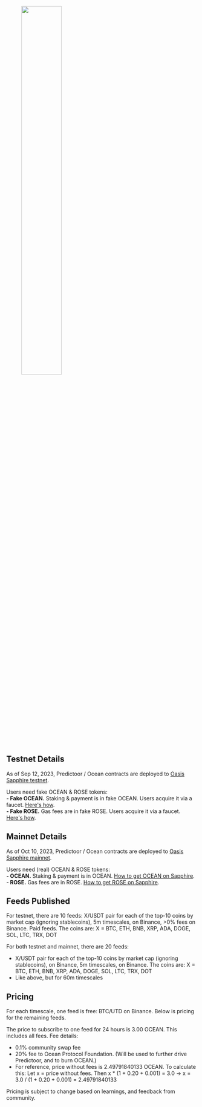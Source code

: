 <figure><img src="../.gitbook/assets/predictoor/female24.png" width="50%" height="50%" alt=""></figure>


## Testnet Details
As of Sep 12, 2023, Predictoor / Ocean contracts are deployed to [Oasis Sapphire testnet](https://docs.oasis.io/dapp/sapphire/#testnet).

Users need fake OCEAN & ROSE tokens:  
**- Fake OCEAN.** Staking & payment is in fake OCEAN. Users acquire it via a faucet. [Here's how](https://github.com/oceanprotocol/pdr-backend/blob/main/READMEs/testnet-faucet.md).  
**- Fake ROSE.** Gas fees are in fake ROSE. Users acquire it via a faucet. [Here's how](https://github.com/oceanprotocol/pdr-backend/blob/main/READMEs/testnet-faucet.md).  

## Mainnet Details
As of Oct 10, 2023, Predictoor / Ocean contracts are deployed to [Oasis Sapphire mainnet](https://docs.oasis.io/dapp/sapphire/#mainnet).  

Users need (real) OCEAN & ROSE tokens:  
**- OCEAN.** Staking & payment is in OCEAN. [How to get OCEAN on Sapphire](https://github.com/oceanprotocol/pdr-backend/blob/main/READMEs/get-ocean-on-sapphire.md).  
**- ROSE.** Gas fees are in ROSE. [How to get ROSE on Sapphire](https://github.com/oceanprotocol/pdr-backend/blob/main/READMEs/get-ocean-on-sapphire.md).  

## Feeds Published
For testnet, there are 10 feeds: X/USDT pair for each of the top-10 coins by market cap (ignoring stablecoins), 5m timescales, on Binance, >0% fees on Binance. Paid feeds. The coins are: X = BTC, ETH, BNB, XRP, ADA, DOGE, SOL, LTC, TRX, DOT  

For both testnet and mainnet, there are 20 feeds:  
- X/USDT pair for each of the top-10 coins by market cap (ignoring stablecoins), on Binance, 5m timescales, on Binance. The coins are: X = BTC, ETH, BNB, XRP, ADA, DOGE, SOL, LTC, TRX, DOT  
- Like above, but for 60m timescales  

## Pricing
For each timescale, one feed is free: BTC/UTD on Binance.  Below is pricing for the remaining feeds.   

The price to subscribe to one feed for 24 hours is 3.00 OCEAN. This includes all fees. Fee details:  
- 0.1% community swap fee  
- 20% fee to Ocean Protocol Foundation. (Will be used to further drive Predictoor, and to burn OCEAN.)  
- For reference, price without fees is 2.49791840133 OCEAN. To calculate this: Let x = price without fees. Then x * (1 + 0.20 + 0.001) = 3.0 → x = 3.0 / (1 + 0.20 + 0.001) = 2.49791840133  

Pricing is subject to change based on learnings, and feedback from community.  


